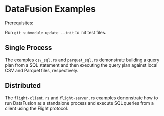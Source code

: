 <!---
  Licensed to the Apache Software Foundation (ASF) under one
  or more contributor license agreements.  See the NOTICE file
  distributed with this work for additional information
  regarding copyright ownership.  The ASF licenses this file
  to you under the Apache License, Version 2.0 (the
  "License"); you may not use this file except in compliance
  with the License.  You may obtain a copy of the License at

    http://www.apache.org/licenses/LICENSE-2.0

  Unless required by applicable law or agreed to in writing,
  software distributed under the License is distributed on an
  "AS IS" BASIS, WITHOUT WARRANTIES OR CONDITIONS OF ANY
  KIND, either express or implied.  See the License for the
  specific language governing permissions and limitations
  under the License.
-->

# DataFusion Examples

Prerequisites:

Run `git submodule update --init` to init test files.

## Single Process

The examples `csv_sql.rs` and `parquet_sql.rs` demonstrate building a query plan from a SQL statement and then executing the query plan against local CSV and Parquet files, respectively.

## Distributed

The `flight-client.rs` and `flight-server.rs` examples demonstrate how to run DataFusion as a standalone process and execute SQL queries from a client using the Flight protocol.
